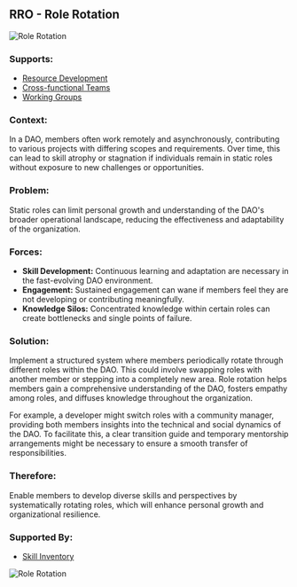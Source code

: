 ## RRO - Role Rotation

![Role Rotation](./output/illustrations/role_rotation.png)

### Supports:
* [Resource Development](./resource_development.html)
* [Cross-functional Teams](./cross_functional_teams.md)
* [Working Groups](./working_groups.md)

### Context:
In a DAO, members often work remotely and asynchronously, contributing to various projects with differing scopes and requirements. Over time, this can lead to skill atrophy or stagnation if individuals remain in static roles without exposure to new challenges or opportunities.

### Problem:
Static roles can limit personal growth and understanding of the DAO's broader operational landscape, reducing the effectiveness and adaptability of the organization.

### Forces:
- **Skill Development:** Continuous learning and adaptation are necessary in the fast-evolving DAO environment.
- **Engagement:** Sustained engagement can wane if members feel they are not developing or contributing meaningfully.
- **Knowledge Silos:** Concentrated knowledge within certain roles can create bottlenecks and single points of failure.

### Solution:
Implement a structured system where members periodically rotate through different roles within the DAO. This could involve swapping roles with another member or stepping into a completely new area. Role rotation helps members gain a comprehensive understanding of the DAO, fosters empathy among roles, and diffuses knowledge throughout the organization.

For example, a developer might switch roles with a community manager, providing both members insights into the technical and social dynamics of the DAO. To facilitate this, a clear transition guide and temporary mentorship arrangements might be necessary to ensure a smooth transfer of responsibilities.

### Therefore:
Enable members to develop diverse skills and perspectives by systematically rotating roles, which will enhance personal growth and organizational resilience.

### Supported By:

 * [Skill Inventory](./skill_inventory.md)

![Role Rotation](./output/role_rotation_specific_graph.png)